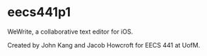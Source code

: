 eecs441p1
=========

WeWrite, a collaborative text editor for iOS.

Created by John Kang and Jacob Howcroft for EECS 441 at UofM.
